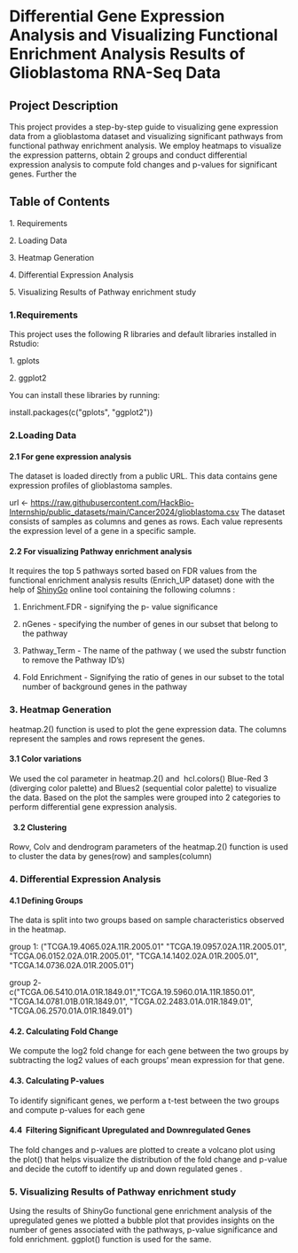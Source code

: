 <!--StartFragment-->


# Differential Gene Expression Analysis and Visualizing Functional Enrichment Analysis Results of Glioblastoma RNA-Seq Data

## **Project Description** 

This project provides a step-by-step guide to visualizing gene expression data from a glioblastoma dataset and visualizing significant pathways from functional pathway enrichment analysis. We employ heatmaps to visualize the expression patterns, obtain 2 groups and conduct differential expression analysis to compute fold changes and p-values for significant genes. Further the 


## **Table of Contents**

1\. Requirements

2\. Loading Data

3\. Heatmap Generation

4\. Differential Expression Analysis

5\. Visualizing Results of Pathway enrichment study 


### **1.Requirements**
This project uses the following R libraries and default libraries installed in Rstudio:

1\. gplots

2\. ggplot2

You can install these libraries by running:

install.packages(c("gplots", "ggplot2"))


### **2.Loading Data**

#### 2.1 For gene expression analysis

The dataset is loaded directly from a public URL. This data contains gene expression profiles of glioblastoma samples.

url <- <https://raw.githubusercontent.com/HackBio-Internship/public_datasets/main/Cancer2024/glioblastoma.csv>
The dataset consists of samples as columns and genes as rows. Each value represents the expression level of a gene in a specific sample.


#### 2.2 For visualizing Pathway enrichment analysis

It requires the top 5 pathways sorted based on FDR values from the functional enrichment analysis results (Enrich\_UP dataset) done with the help of [ShinyGo](http://bioinformatics.sdstate.edu/go/) online tool containing the following columns : 

1. Enrichment.FDR - signifying the p- value significance

2. nGenes - specifying the number of genes in our subset that belong to the pathway

3. Pathway\_Term - The name of the pathway ( we used the substr function to remove the Pathway ID’s)

4. Fold Enrichment - Signifying the ratio of genes in our subset to the total number of background genes in the pathway


### **3. Heatmap Generation**
heatmap.2() function is used to plot the gene expression data. The columns represent the samples and rows represent the genes.


#### 3.1 Color variations

We used the col parameter in heatmap.2() and  hcl.colors() Blue-Red 3 (diverging color palette) and Blues2 (sequential color palette) to visualize the data. Based on the plot the samples were grouped into 2 categories to perform differential gene expression analysis.


####   3.2 Clustering

Rowv, Colv and dendrogram parameters of the heatmap.2() function is used to cluster the data by genes(row) and samples(column)


### **4. Differential Expression Analysis**

#### 4.1 Defining Groups

The data is split into two groups based on sample characteristics observed in the heatmap. 

group 1: ("TCGA.19.4065.02A.11R.2005.01" "TCGA.19.0957.02A.11R.2005.01", "TCGA.06.0152.02A.01R.2005.01", "TCGA.14.1402.02A.01R.2005.01", "TCGA.14.0736.02A.01R.2005.01")

group 2- c("TCGA.06.5410.01A.01R.1849.01","TCGA.19.5960.01A.11R.1850.01", "TCGA.14.0781.01B.01R.1849.01", "TCGA.02.2483.01A.01R.1849.01", "TCGA.06.2570.01A.01R.1849.01")


#### 4.2. Calculating Fold Change

We compute the log2 fold change for each gene between the two groups by subtracting the log2 values of each groups’ mean expression for that gene.


#### 4.3. Calculating P-values

To identify significant genes, we perform a t-test between the two groups and compute p-values for each gene


#### 4.4  Filtering Significant Upregulated and Downregulated Genes

The fold changes and p-values are plotted to create a volcano plot using the plot() that helps visualize the distribution of the fold change and p-value and decide the cutoff to identify up and down regulated genes .

### **5. Visualizing Results of Pathway enrichment study** 

Using the results of ShinyGo functional gene enrichment analysis of the upregulated genes we plotted a bubble plot that provides insights on the number of genes associated with the pathways, p-value significance and fold enrichment. ggplot() function is used for the same. 
